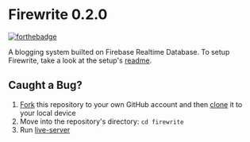 # Firewrite 0.2.0
[![forthebadge](http://forthebadge.com/images/badges/uses-html.svg)](http://forthebadge.com)

A blogging system builted on Firebase Realtime Database.
To setup Firewrite, take a look at the setup's [readme](https://github.com/stach/firewrite/blob/master/setup/readme.md).

## Caught a Bug?

1. [Fork](https://help.github.com/articles/fork-a-repo/) this repository to your own GitHub account and then [clone](https://help.github.com/articles/cloning-a-repository/) it to your local device
2. Move into the repository's directory: `cd firewrite`
3. Run [live-server](https://www.npmjs.com/package/live-server)
